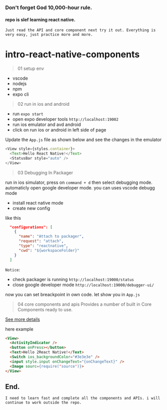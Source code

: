 ### Don't forget God 10,000-hour rule.
#### repo is slef learning  react native. 
```Just read the API and core component next try it out. Everything is very easy, just practice more and more.```

# intro-react-native-components

> 01 setup env

- vscode
- nodejs
- npm
- expo cli

> 02 run in ios and android

- run `expo start`
- open expo developer tools `http://localhost:19002`
- run ios emulator and avd android
- click on run ios or android in left side of page

Update the `App.js` file as shown below and see the changes in the emulator

```js
<View style={styles.container}>
  <Text>Hello React Native!</Text>
  <StatusBar style="auto" />
</View>
```

> 03 Debugging In Packager

run in ios simulator, press on `command + d` then select debugging mode. automaticly open google developer mode.
you can uses vscode debugg mode

- install react native mode
- create new config

like this

```json
  "configurations": [
    {
      "name": "Attach to packager",
      "request": "attach",
      "type": "reactnative",
      "cwd": "${workspaceFolder}"
    }
  ]
```

`Notice`:

- check packager is running `http://localhost:19000/status`
- close google developer mode `http://localhost:19000/debugger-ui/`

now you can set breackpoint in own code. let show you in `App.js`

> 04 core components and apis
> Provides a number of built in Core Components ready to use.

[See more details](https://reactnative.dev/docs/components-and-apis)

here example

```html
<View>
  <ActivityIndicator />
  <button onPress></button>
  <Text>Hello 2React Native!</Text>
  <Switch ios_backgroundColor="#3e3e3e" />
  <input style.input onChangeText="{onChangeText}" />
  <Image sourc={require('source')}>
</View>
```

## End.
```I need to learn fast and complete all the components and APIs. i will continue to work outside the repo.```

